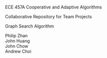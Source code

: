 ECE 457A Cooperative and Adaptive Algorithms

Collaborative Repository for Team Projects

Graph Search Algorithm

Philip Zhan  
John Huang  
John Chow  
Andrew Choi
